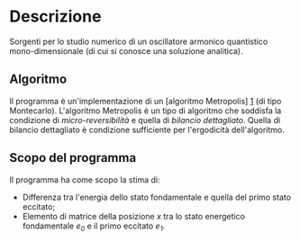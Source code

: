 Descrizione
=======================

Sorgenti per lo studio numerico di un oscillatore armonico quantistico mono-dimensionale (di cui si conosce una soluzione analitica).

## Algoritmo

Il programma è un'implementazione di un [algoritmo Metropolis] [1] (di tipo Montecarlo).
L'algoritmo Metropolis è un tipo di algoritmo che soddisfa la condizione di _micro-reversibilità_ e quella di _bilancio dettagliato_.
Quella di bilancio dettagliato è condizione sufficiente per l'ergodicità dell'algoritmo.


## Scopo del programma

Il programma ha come scopo la stima di:

* Differenza tra l'energia dello stato fondamentale e quella del primo stato eccitato;
* Elemento di matrice della posizione _x_ tra lo stato energetico fondamentale _e<sub>0</sub>_ e il primo eccitato _e<sub>1</sub>_.

[1]: http://it.wikipedia.org/wiki/Algoritmo_di_Metropolis-Hastings "Algoritmo Metropolis su Wikipedia"

